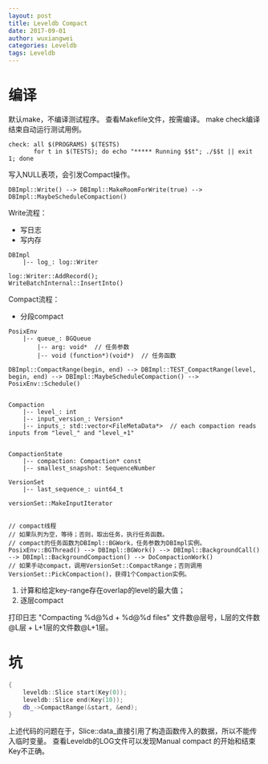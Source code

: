 ```yaml
---
layout: post
title: Leveldb Compact
date: 2017-09-01
author: wuxiangwei
categories: Leveldb
tags: Leveldb
---
```


# 编译

默认make，不编译测试程序。
查看Makefile文件，按需编译。
make check编译结束自动运行测试用例。
```
check: all $(PROGRAMS) $(TESTS)                                                                     
       for t in $(TESTS); do echo "***** Running $$t"; ./$$t || exit 1; done
```


写入NULL表项，会引发Compact操作。
```
DBImpl::Write() --> DBImpl::MakeRoomForWrite(true) --> DBImpl::MaybeScheduleCompaction()
```

Write流程：
- 写日志
- 写内存

```
DBImpl
    |-- log_: log::Writer

log::Writer::AddRecord();
WriteBatchInternal::InsertInto()
```


Compact流程：
- 分段compact


```
PosixEnv
    |-- queue_: BGQueue
        |-- arg: void*  // 任务参数
        |-- void (function*)(void*)  // 任务函数

DBImpl::CompactRange(begin, end) --> DBImpl::TEST_CompactRange(level, begin, end) --> DBImpl::MaybeScheduleCompaction() --> PosixEnv::Schedule()


Compaction
    |-- level_: int
    |-- input_version_: Version*
    |-- inputs_: std::vector<FileMetaData*>  // each compaction reads inputs from "level_" and "level_+1"


CompactionState
    |-- compaction: Compaction* const
    |-- smallest_snapshot: SequenceNumber

VersionSet
    |-- last_sequence_: uint64_t

versionSet::MakeInputIterator


// compact线程
// 如果队列为空，等待；否则，取出任务，执行任务函数。
// compact的任务函数为DBImpl::BGWork，任务参数为DBImpl实例。
PosixEnv::BGThread() --> DBImpl::BGWork() --> DBImpl::BackgroundCall() --> DBImpl::BackgroundCompaction() --> DoCompactionWork()
// 如果手动compact，调用VersionSet::CompactRange；否则调用VersionSet::PickCompaction()，获得1个Compaction实例。
```

1. 计算和给定key-range存在overlap的level的最大值；
2. 逐层compact


打印日志
"Compacting %d@%d + %d@%d files"
文件数@层号，L层的文件数@L层 + L+1层的文件数@L+1层。

# 坑

```C++
{
    leveldb::Slice start(Key(0));
    leveldb::Slice end(Key(10));
    db_->CompactRange(&start, &end);
}
```
上述代码的问题在于，Slice::data_直接引用了构造函数传入的数据，所以不能传入临时变量。
查看Leveldb的LOG文件可以发现Manual compact 的开始和结束Key不正确。


